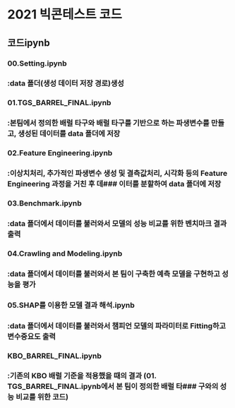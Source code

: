 # 2021 빅콘테스트 코드


## 코드ipynb
### 00.Setting.ipynb
### :data 폴더(생성 데이터 저장 경로)생성
### 01.TGS_BARREL_FINAL.ipynb
### :본팀에서 정의한 배럴 타구와 배럴 타구를 기반으로 하는 파생변수를 만들고, 생성된 데이터를 data 폴더에 저장
### 02.Feature Engineering.ipynb
### :이상치처리, 추가적인 파생변수 생성 및 결측값처리, 시각화 등의 Feature Engineering 과정을 거친 후 데###  이터를 분할하여 data 폴더에 저장
### 03.Benchmark.ipynb
### :data 폴더에서 데이터를 불러와서 모델의 성능 비교를 위한 벤치마크 결과 출력
### 04.Crawling and Modeling.ipynb
### :data 폴더에서 데이터를 불러와서 본 팀이 구축한 예측 모델을 구현하고 성능을 평가
### 05.SHAP를 이용한 모델 결과 해석.ipynb
### :data 폴더에서 데이터를 불러와서 챔피언 모델의 파라미터로 Fitting하고 변수중요도 출력
### KBO_BARREL_FINAL.ipynb
### :기존의 KBO 배럴 기준을 적용했을 때의 결과 (01. TGS_BARREL_FINAL.ipynb에서 본 팀이 정의한 배럴 타###  구와의 성능 비교를 위한 코드)
